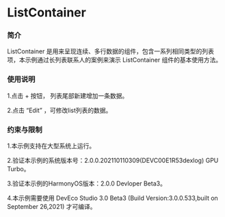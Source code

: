 # ListContainer<a name="ZH-CN_TOPIC_0000001080471924"></a>

### 简介

ListContainer 是用来呈现连续、多行数据的组件，包含一系列相同类型的列表项，本示例通过长列表联系人的案例来演示 ListContainer 组件的基本使用方法。

### 使用说明

1.点击 + 按钮， 列表尾部新建增加一条数据。

2.点击 “Edit” ，可修改list列表的数据。

### 约束与限制

1.本示例支持在大型系统上运行。

2.验证本示例的系统版本号：2.0.0.202110110309(DEVC00E1R53dexlog) GPU Turbo。

3.验证本示例的HarmonyOS版本：2.0.0 Devloper Beta3。

4.本示例需要使用 DevEco Studio 3.0 Beta3 (Build Version:3.0.0.533,built on September 26,2021) 才可编译。

